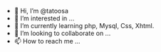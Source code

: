 - 👋 Hi, I’m @tatoosa
- 👀 I’m interested in ...
- 🌱 I’m currently learning php, Mysql, Css, Xhtml.
- 💞️ I’m looking to collaborate on ...
- 📫 How to reach me ...

<!---
tatoosa/tatoosa is a ✨ special ✨ repository because its `README.md` (this file) appears on your GitHub profile.
You can click the Preview link to take a look at your changes.
--->
